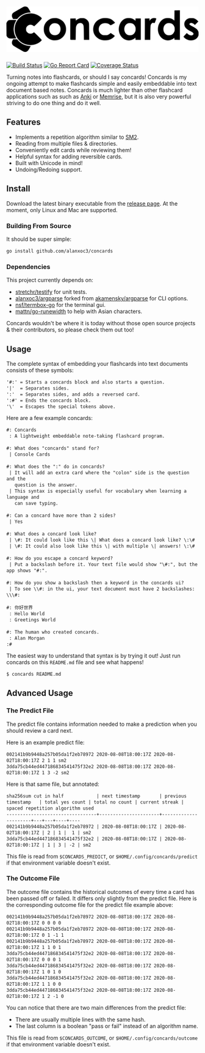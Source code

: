 <!-- #: Who is the coolest person in the world? | You are :D. | Have a great day! :# -->
# <img src="logo.svg" />

[![Build Status](https://travis-ci.org/alanxoc3/concards.svg?branch=master)](https://travis-ci.org/alanxoc3/concards)
[![Go Report Card](https://goreportcard.com/badge/github.com/alanxoc3/concards)](https://goreportcard.com/report/github.com/alanxoc3/concards)
[![Coverage Status](https://coveralls.io/repos/github/alanxoc3/concards/badge.svg?branch=master)](https://coveralls.io/github/alanxoc3/concards?branch=master)

Turning notes into flashcards, or should I say concards! Concards is my ongoing
attempt to make flashcards simple and easily embeddable into text document
based notes. Concards is much lighter than other flashcard applications such as
such as [Anki](https://apps.ankiweb.net/) or
[Memrise](https://www.memrise.com/), but it is also very powerful striving to
do one thing and do it well.

## Features
- Implements a repetition algorithm similar to [SM2](https://www.supermemo.com/english/ol/sm2.htm).
- Reading from multiple files & directories.
- Conveniently edit cards while reviewing them!
- Helpful syntax for adding reversible cards.
- Built with Unicode in mind!
- Undoing/Redoing support.

## Install
Download the latest binary executable from the [release
page](https://github.com/alanxoc3/concards/releases). At the moment, only Linux
and Mac are supported.

### Building From Source
It should be super simple:
``` bash
go install github.com/alanxoc3/concards
```

### Dependencies
This project currently depends on:
- [stretchr/testify](https://github.com/stretchr/testify) for unit tests.
- [alanxoc3/argparse](https://github.com/alanxoc3/argparse) forked from
  [akamensky/argparse](https://github.com/akamensky/argparse) for CLI options.
- [nsf/termbox-go](https://github.com/nsf/termbox-go) for the terminal gui.
- [mattn/go-runewidth](https://github.com/mattn/go-runewidth) to help with
  Asian characters.

Concards wouldn't be where it is today without those open source projects &
their contributors, so please check them out too!

## Usage
The complete syntax of embedding your flashcards into text documents consists
of these symbols:
```
'#:' = Starts a concards block and also starts a question.
'|'  = Separates sides.
':'  = Separates sides, and adds a reversed card.
':#' = Ends the concards block.
'\'  = Escapes the special tokens above.
```

Here are a few example concards:
```
#: Concards
 : A lightweight embeddable note-taking flashcard program.

#: What does "concards" stand for?
 | Console Cards

#: What does the ":" do in concards?
 | It will add an extra card where the "colon" side is the question and the
   question is the answer.
 | This syntax is especially useful for vocabulary when learning a language and
   can save typing.

#: Can a concard have more than 2 sides?
 | Yes

#: What does a concard look like?
 | \#: It could look like this \| What does a concard look like? \:\#
 | \#: It could also look like this \| with multiple \| answers! \:\#

#: How do you escape a concard keyword?
 | Put a backslash before it. Your text file would show "\#:", but the app shows "#:".

#: How do you show a backslash then a keyword in the concards ui?
 | To see \\#: in the ui, your text document must have 2 backslashes: \\\#:

#: 你好世界
 : Hello World
 : Greetings World

#: The human who created concards.
 : Alan Morgan
:#
```

The easiest way to understand that syntax is by trying it out! Just run
concards on this `README.md` file and see what happens!
``` bash
$ concards README.md
```

## Advanced Usage
### The Predict File
The predict file contains information needed to make a prediction when you
should review a card next.

Here is an example predict file:
```
002141b9b9448a257b05da1f2eb78972 2020-08-08T18:00:17Z 2020-08-02T18:00:17Z 2 1 1 sm2
3dda75cb44ed447186834541475f32e2 2020-08-08T18:00:17Z 2020-08-02T18:00:17Z 1 3 -2 sm2
```

Here is that same file, but annotated:
```
sha256sum cut in half            | next timestamp       | previous timestamp   | total yes count | total no count | current streak | spaced repetition algorithm used
---------------------------------+----------------------+----------------------+---+---+----+----
002141b9b9448a257b05da1f2eb78972 | 2020-08-08T18:00:17Z | 2020-08-02T18:00:17Z | 2 | 1 |  1 | sm2
3dda75cb44ed447186834541475f32e2 | 2020-08-08T18:00:17Z | 2020-08-02T18:00:17Z | 1 | 3 | -2 | sm2
```

This file is read from `$CONCARDS_PREDICT`, or `$HOME/.config/concards/predict`
if that environment variable doesn't exist.

### The Outcome File
The outcome file contains the historical outcomes of every time a card has been
passed off or failed. It differs only slightly from the predict file. Here is
the corresponding outcome file for the predict file example above:
```
002141b9b9448a257b05da1f2eb78972 2020-08-08T18:00:17Z 2020-08-02T18:00:17Z 0 0 0 0
002141b9b9448a257b05da1f2eb78972 2020-08-08T18:00:17Z 2020-08-02T18:00:17Z 0 1 -1 1
002141b9b9448a257b05da1f2eb78972 2020-08-08T18:00:17Z 2020-08-02T18:00:17Z 1 1 0 1
3dda75cb44ed447186834541475f32e2 2020-08-08T18:00:17Z 2020-08-02T18:00:17Z 0 0 0 1
3dda75cb44ed447186834541475f32e2 2020-08-08T18:00:17Z 2020-08-02T18:00:17Z 1 0 1 0
3dda75cb44ed447186834541475f32e2 2020-08-08T18:00:17Z 2020-08-02T18:00:17Z 1 1 0 0
3dda75cb44ed447186834541475f32e2 2020-08-08T18:00:17Z 2020-08-02T18:00:17Z 1 2 -1 0
```

You can notice that there are two main differences from the predict file:
- There are usually multiple lines with the same hash.
- The last column is a boolean "pass or fail" instead of an algorithm name.

This file is read from `$CONCARDS_OUTCOME`, or `$HOME/.config/concards/outcome`
if that environment variable doesn't exist.
